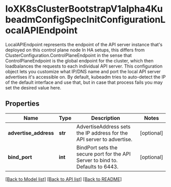 # IoXK8sClusterBootstrapV1alpha4KubeadmConfigSpecInitConfigurationLocalAPIEndpoint

LocalAPIEndpoint represents the endpoint of the API server instance that's deployed on this control plane node In HA setups, this differs from ClusterConfiguration.ControlPlaneEndpoint in the sense that ControlPlaneEndpoint is the global endpoint for the cluster, which then loadbalances the requests to each individual API server. This configuration object lets you customize what IP/DNS name and port the local API server advertises it's accessible on. By default, kubeadm tries to auto-detect the IP of the default interface and use that, but in case that process fails you may set the desired value here.
## Properties
Name | Type | Description | Notes
------------ | ------------- | ------------- | -------------
**advertise_address** | **str** | AdvertiseAddress sets the IP address for the API server to advertise. | [optional] 
**bind_port** | **int** | BindPort sets the secure port for the API Server to bind to. Defaults to 6443. | [optional] 

[[Back to Model list]](../README.md#documentation-for-models) [[Back to API list]](../README.md#documentation-for-api-endpoints) [[Back to README]](../README.md)


